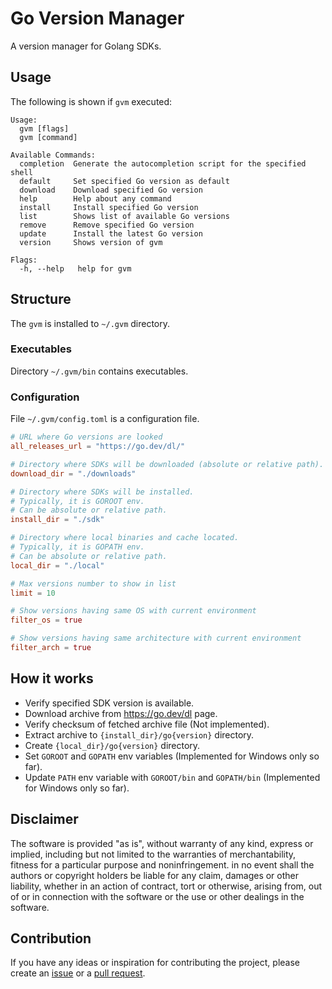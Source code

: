 # Go Version Manager

A version manager for Golang SDKs.

## Usage

The following is shown if `gvm` executed:

```
Usage:
  gvm [flags]
  gvm [command]

Available Commands:
  completion  Generate the autocompletion script for the specified shell
  default     Set specified Go version as default
  download    Download specified Go version
  help        Help about any command
  install     Install specified Go version
  list        Shows list of available Go versions
  remove      Remove specified Go version
  update      Install the latest Go version
  version     Shows version of gvm

Flags:
  -h, --help   help for gvm
```

## Structure

The `gvm` is installed to `~/.gvm` directory.

### Executables

Directory `~/.gvm/bin` contains executables.

### Configuration

File `~/.gvm/config.toml` is a configuration file.

```toml
# URL where Go versions are looked
all_releases_url = "https://go.dev/dl/"

# Directory where SDKs will be downloaded (absolute or relative path).
download_dir = "./downloads"

# Directory where SDKs will be installed.
# Typically, it is GOROOT env.
# Can be absolute or relative path.
install_dir = "./sdk"

# Directory where local binaries and cache located.
# Typically, it is GOPATH env.
# Can be absolute or relative path.
local_dir = "./local"

# Max versions number to show in list
limit = 10

# Show versions having same OS with current environment
filter_os = true

# Show versions having same architecture with current environment
filter_arch = true
```

## How it works

- Verify specified SDK version is available.
- Download archive from https://go.dev/dl page.
- Verify checksum of fetched archive file (Not implemented).
- Extract archive to `{install_dir}/go{version}` directory.
- Create `{local_dir}/go{version}` directory.
- Set `GOROOT` and `GOPATH` env variables (Implemented for Windows only so far).
- Update `PATH` env variable with `GOROOT/bin` and `GOPATH/bin` (Implemented for Windows only so far).

## Disclaimer

The software is provided "as is", without warranty of any kind, express or
implied, including but not limited to the warranties of merchantability,
fitness for a particular purpose and noninfringement. in no event shall the
authors or copyright holders be liable for any claim, damages or other
liability, whether in an action of contract, tort or otherwise, arising from,
out of or in connection with the software or the use or other dealings in the
software.

## Contribution

If you have any ideas or inspiration for contributing the project,
please create an [issue](https://github.com/rpanchyk/gvm/issues/new)
or a [pull request](https://github.com/rpanchyk/gvm/pulls).
